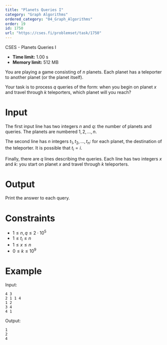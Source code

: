 ```yaml
---
title: "Planets Queries I"
category: "Graph Algorithms"
ordered_category: "04_Graph_Algorithms"
order: 19
id: 1750
url: "https://cses.fi/problemset/task/1750"
---
```


CSES - Planets Queries I

  * **Time limit:** 1.00 s
  * **Memory limit:** 512 MB

You are playing a game consisting of $n$ planets. Each planet has a teleporter
to another planet (or the planet itself).

Your task is to process $q$ queries of the form: when you begin on planet $x$
and travel through $k$ teleporters, which planet will you reach?

# Input

The first input line has two integers $n$ and $q$: the number of planets and
queries. The planets are numbered $1,2,\dots,n$.

The second line has $n$ integers $t_1,t_2,\dots,t_n$: for each planet, the
destination of the teleporter. It is possible that $t_i=i$.

Finally, there are $q$ lines describing the queries. Each line has two
integers $x$ and $k$: you start on planet $x$ and travel through $k$
teleporters.

# Output

Print the answer to each query.

# Constraints

  * $1 \le n, q \le 2 \cdot 10^5$
  * $1 \le t_i \le n$
  * $1 \le x \le n$
  * $0 \le k \le 10^9$

# Example

Input:

    
    
    4 3
    2 1 1 4
    1 2
    3 4
    4 1
    

Output:

    
    
    1
    2
    4
    

